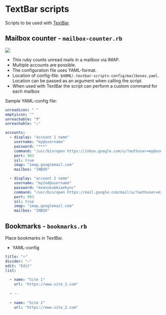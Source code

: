 # TextBar scripts

Scripts to be used with [TextBar](http://www.richsomerfield.com/apps/).

## Mailbox counter - `mailbox-counter.rb`

![](https://github.com/gustafekeberg/textbar-scripts/raw/screenshots/mailbox-counter.jpg)

- This ruby counts unread mails in a mailbox via IMAP.
- Multiple accounts are possible.
- The configuration file uses YAML-format.
- Location of config-file: `$HOME/.textbar-scripts-config/mailboxes.yaml`. Location can be passed as an argument when calling the script.
- When used with TextBar the script can perform a custom command for each mailbox

Sample YAML-config file:

```yaml
unreadicon: " "
emptyicon: ""
unreachable: "❓"
unreachable: "⚠️"

accounts:
  - display: "account 1 name"
    username: "my@username"
    password: "***"
    command: "/usr/bin/open https://inbox.google.com/u/?authuser=my@username"
    port: 993
    ssl: true
    imap: "imap.googlemail.com"
    mailbox: "INBOX"

  - display: "account 2 name"
    username: "my2nd@username"
    password: "mxmxukubkiaehync"
    command: "/usr/bin/open https://mail.google.com/mail/u/?authuser=my2nd@username"
    port: 993
    ssl: true
    imap: "imap.googlemail.com"
    mailbox: "INBOX"
```

## Bookmarks - `bookmarks.rb`

Place bookmarks in TextBar.

- YAML-config

```yaml
title: "⭐"
divider: "—"
edit: "Edit"
list:
  
  - name: "Site 1"
    url: "https://www.site_1.com"
  
  - --
  
  - name: "Site 2"
    url: "https://www.site_2.com"
```
